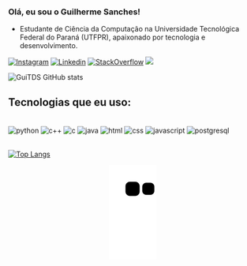 
### Olá, eu sou o Guilherme Sanches!
- Estudante de Ciência da Computação na Universidade Tecnológica Federal do Paraná (UTFPR), apaixonado por tecnologia e desenvolvimento.


[![Instagram](https://img.shields.io/badge/Instagram-E4405F?style=for-the-badge&logo=instagram&logoColor=white)](https://www.instagram.com/gui_sanches__/)
[![Linkedin](https://img.shields.io/badge/LinkedIn-0077B5?style=for-the-badge&logo=linkedin&logoColor=white)](https://www.linkedin.com/in/guilherme-teixeira-domingues-sanches-b929b51ba/)
[![StackOverflow](https://img.shields.io/badge/Stack_Overflow-FE7A16?style=for-the-badge&logo=stack-overflow&logoColor=white)](https://stackoverflow.com/users/20209225/guitds)
<a href = "mailto:guitdsanches@gmail.com"><img src="https://img.shields.io/badge/-Gmail-%23333?style=for-the-badge&logo=gmail&logoColor=white" target="_blank"></a>


![GuiTDS GitHub stats](https://github-readme-stats-guitds.vercel.app/api?username=GuiTDS&show_icons=true&theme=dracula)

## Tecnologias que eu uso:

<div style="display:inline_block"><br/>
    <img align="center" alt="python" src="https://img.shields.io/badge/Python-3776AB?style=for-the-badge&logo=python&logoColor=white"/>
    <img align="center" alt="c++" src="https://img.shields.io/badge/C%2B%2B-00599C?style=for-the-badge&logo=c%2B%2B&logoColor=white"/>
    <img align="center" alt="c" src="https://img.shields.io/badge/C-00599C?style=for-the-badge&logo=c&logoColor=white"/>
    <img align="center" alt="java" src="https://img.shields.io/badge/Java-ED8B00?style=for-the-badge&logo=java&logoColor=white"/>
    <img align="center" alt="html" src="https://img.shields.io/badge/HTML-239120?style=for-the-badge&logo=html5&logoColor=white"/>
    <img align="center" alt="css" src="https://img.shields.io/badge/CSS-239120?&style=for-the-badge&logo=css3&logoColor=white"/>
    <img align="center" alt="javascript" src="https://img.shields.io/badge/JavaScript-F7DF1E?style=for-the-badge&logo=javascript&logoColor=black"/>
    <img align="center" alt="postgresql" src="https://img.shields.io/badge/PostgreSQL-316192?style=for-the-badge&logo=postgresql&logoColor=white"/>
</div><br>

[![Top Langs](https://github-readme-stats-guitds.vercel.app/api/top-langs/?username=GuiTDS&layout=compact)](https://github.com/anuraghazra/github-readme-stats)

<div align="center">

  ![Snake animation](https://github.com/GuiTDS/GuiTDS/blob/output/github-contribution-grid-snake.svg)
  
</div>
